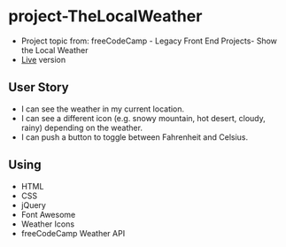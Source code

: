 # project-TheLocalWeather
* Project topic from: freeCodeCamp - Legacy Front End Projects- Show the Local Weather
* [Live](https://pocoapocochen.github.io/project-TheLocalWeather/) version

## User Story
* I can see the weather in my current location.
* I can see a different icon (e.g. snowy mountain, hot desert, cloudy, rainy) depending on the weather.
* I can push a button to toggle between Fahrenheit and Celsius.

## Using
* HTML
* CSS
* jQuery
* Font Awesome
* Weather Icons
* freeCodeCamp Weather API

